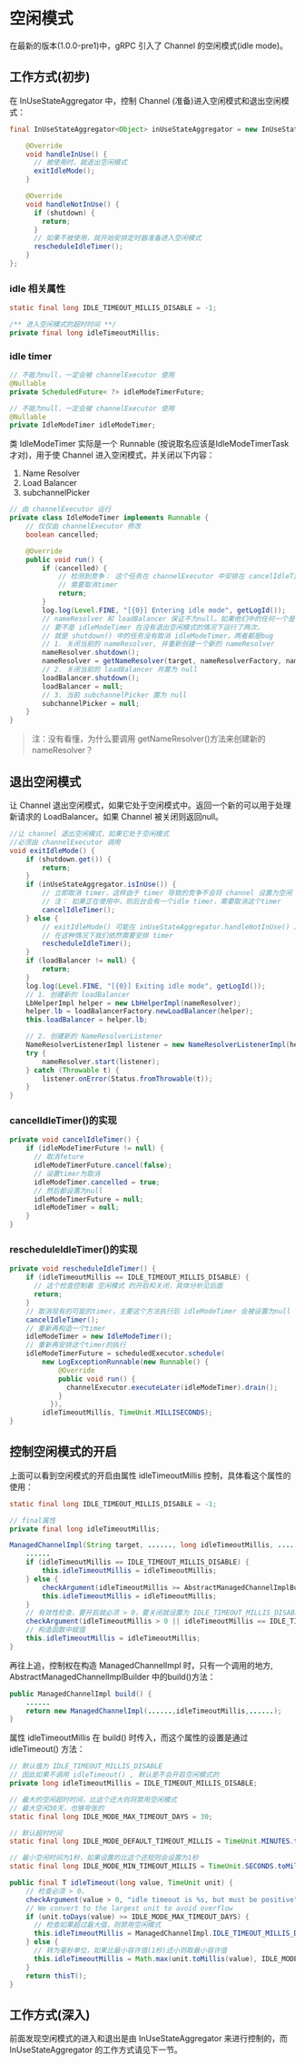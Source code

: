 # 空闲模式

在最新的版本(1.0.0-pre1)中，gRPC 引入了 Channel 的空闲模式(idle mode)。

## 工作方式(初步)

在 InUseStateAggregator 中，控制 Channel (准备)进入空闲模式和退出空闲模式：

```java
final InUseStateAggregator<Object> inUseStateAggregator = new InUseStateAggregator<Object>() {

    @Override
    void handleInUse() {
      // 被使用时，就退出空闲模式
      exitIdleMode();
    }

    @Override
    void handleNotInUse() {
      if (shutdown) {
        return;
      }
      // 如果不被使用，就开始安排定时器准备进入空闲模式
      rescheduleIdleTimer();
    }
};
```

### idle 相关属性

```java
static final long IDLE_TIMEOUT_MILLIS_DISABLE = -1;

/** 进入空闲模式的超时时间 **/
private final long idleTimeoutMillis;
```

### idle timer

```java
// 不能为null，一定会被 channelExecutor 使用
@Nullable
private ScheduledFuture< ?> idleModeTimerFuture;

// 不能为null，一定会被 channelExecutor 使用
@Nullable
private IdleModeTimer idleModeTimer;
```

类 IdleModeTimer 实际是一个 Runnable (按说取名应该是IdleModeTimerTask才对)，用于使 Channel 进入空闲模式，并关闭以下内容：

1. Name Resolver
2. Load Balancer
3. subchannelPicker

```java
// 由 channelExecutor 运行
private class IdleModeTimer implements Runnable {
    // 仅仅由 channelExecutor 修改
    boolean cancelled;

    @Override
    public void run() {
        if (cancelled) {
        	// 检测到竞争： 这个任务在 channelExecutor 中安排在 cancelIdleTimer() 之前
            // 需要取消timer
        	return;
        }
        log.log(Level.FINE, "[{0}] Entering idle mode", getLogId());
        // nameResolver 和 loadBalancer 保证不为null。如果他们中的任何一个是 null ，
        // 要不是 idleModeTimer 在没有退出空闲模式的情况下运行了两次，
        // 就是 shutdown() 中的任务没有取消 idleModeTimer，两者都是bug
        // 1. 关闭当前的 nameResolver, 并重新创建一个新的 nameResolver
        nameResolver.shutdown();
        nameResolver = getNameResolver(target, nameResolverFactory, nameResolverParams);
        // 2. 关闭当前的 loadBalancer 并置为 null
        loadBalancer.shutdown();
        loadBalancer = null;
        // 3. 当前 subchannelPicker 置为 null
        subchannelPicker = null;
    }
}
```

> 注：没有看懂，为什么要调用 getNameResolver()方法来创建新的 nameResolver？

## 退出空闲模式

让 Channel 退出空闲模式，如果它处于空闲模式中。返回一个新的可以用于处理新请求的 LoadBalancer。如果 Channel 被关闭则返回null。

```java
//让 channel 退出空闲模式，如果它处于空闲模式
//必须由 channelExecutor 调用
void exitIdleMode() {
    if (shutdown.get()) {
    	return;
    }
    if (inUseStateAggregator.isInUse()) {
        // 立即取消 timer，这样由于 timer 导致的竞争不会将 channel 设置为空闲
        // 注： 如果正在使用中，则后台会有一个idle timer，需要取消这个timer
        cancelIdleTimer();
    } else {
        // exitIdleMode() 可能在 inUseStateAggregator.handleNotInUse() 之外被调用，此时isInUse() == false
        // 在这种情况下我们依然需要安排 timer
        rescheduleIdleTimer();
    }
    if (loadBalancer != null) {
    	return;
    }
    log.log(Level.FINE, "[{0}] Exiting idle mode", getLogId());
    // 1. 创建新的 loadBalancer
    LbHelperImpl helper = new LbHelperImpl(nameResolver);
    helper.lb = loadBalancerFactory.newLoadBalancer(helper);
    this.loadBalancer = helper.lb;

	// 2. 创建新的 NameResolverListener
    NameResolverListenerImpl listener = new NameResolverListenerImpl(helper);
    try {
    	nameResolver.start(listener);
    } catch (Throwable t) {
    	listener.onError(Status.fromThrowable(t));
    }
}
```

### cancelIdleTimer()的实现

```java
private void cancelIdleTimer() {
    if (idleModeTimerFuture != null) {
      // 取消feture
      idleModeTimerFuture.cancel(false);
      // 设置timer为取消
      idleModeTimer.cancelled = true;
      // 然后都设置为null
      idleModeTimerFuture = null;
      idleModeTimer = null;
    }
}
```

### rescheduleIdleTimer()的实现

```java
private void rescheduleIdleTimer() {
    if (idleTimeoutMillis == IDLE_TIMEOUT_MILLIS_DISABLE) {
      // 这个检查控制着 空闲模式 的开启和关闭，具体分析见后面
      return;
    }
    // 取消现有的可能的timer，主要这个方法执行后 idleModeTimer 会被设置为null
    cancelIdleTimer();
    // 重新再构造一个timer
    idleModeTimer = new IdleModeTimer();
    // 重新再安排这个timer的执行
    idleModeTimerFuture = scheduledExecutor.schedule(
        new LogExceptionRunnable(new Runnable() {
            @Override
            public void run() {
              channelExecutor.executeLater(idleModeTimer).drain();
            }
          }),
        idleTimeoutMillis, TimeUnit.MILLISECONDS);
}
```


## 控制空闲模式的开启

上面可以看到空闲模式的开启由属性 idleTimeoutMillis 控制，具体看这个属性的使用：

```java
static final long IDLE_TIMEOUT_MILLIS_DISABLE = -1;

// final属性
private final long idleTimeoutMillis;

ManagedChannelImpl(String target, ......, long idleTimeoutMillis, ......) {
	......
    if (idleTimeoutMillis == IDLE_TIMEOUT_MILLIS_DISABLE) {
    	this.idleTimeoutMillis = idleTimeoutMillis;
    } else {
    	checkArgument(idleTimeoutMillis >= AbstractManagedChannelImplBuilder.IDLE_MODE_MIN_TIMEOUT_MILLIS, "invalid idleTimeoutMillis %s", idleTimeoutMillis);
    	this.idleTimeoutMillis = idleTimeoutMillis;
    }
    // 有效性检查，要开启就必须 > 0，要关闭就设置为 IDLE_TIMEOUT_MILLIS_DISABLE
	checkArgument(idleTimeoutMillis > 0 || idleTimeoutMillis == IDLE_TIMEOUT_MILLIS_DISABLE, "invalid idleTimeoutMillis %s", idleTimeoutMillis);
    // 构造函数中赋值
    this.idleTimeoutMillis = idleTimeoutMillis;
}
```

再往上追，控制权在构造 ManagedChannelImpl 时，只有一个调用的地方, AbstractManagedChannelImplBuilder 中的build()方法：

```java
public ManagedChannelImpl build() {
	......
    return new ManagedChannelImpl(......,idleTimeoutMillis,......);
}
```

属性 idleTimeoutMillis 在 build() 时传入，而这个属性的设置是通过 idleTimeout() 方法：

```java
// 默认值为 IDLE_TIMEOUT_MILLIS_DISABLE
// 因此如果不调用 idleTimeout() , 默认是不会开启空闲模式的
private long idleTimeoutMillis = IDLE_TIMEOUT_MILLIS_DISABLE;

// 最大的空闲超时时间，比这个还大则将禁用空闲模式
// 最大空闲30天，也够夸张的
static final long IDLE_MODE_MAX_TIMEOUT_DAYS = 30;

// 默认超时时间
static final long IDLE_MODE_DEFAULT_TIMEOUT_MILLIS = TimeUnit.MINUTES.toMillis(30);

// 最小空闲时间为1秒，如果设置的比这个还短则会设置为1秒
static final long IDLE_MODE_MIN_TIMEOUT_MILLIS = TimeUnit.SECONDS.toMillis(1);

public final T idleTimeout(long value, TimeUnit unit) {
	// 检查必须 > 0，
	checkArgument(value > 0, "idle timeout is %s, but must be positive", value);
    // We convert to the largest unit to avoid overflow
    if (unit.toDays(value) >= IDLE_MODE_MAX_TIMEOUT_DAYS) {
      // 检查如果超过最大值，则禁用空闲模式
      this.idleTimeoutMillis = ManagedChannelImpl.IDLE_TIMEOUT_MILLIS_DISABLE;
    } else {
      // 转为毫秒单位，如果比最小容许值(1秒)还小则取最小容许值
      this.idleTimeoutMillis = Math.max(unit.toMillis(value), IDLE_MODE_MIN_TIMEOUT_MILLIS);
    }
    return thisT();
}
```

## 工作方式(深入)

前面发现空闲模式的进入和退出是由 InUseStateAggregator 来进行控制的，而 InUseStateAggregator 的工作方式请见下一节。


